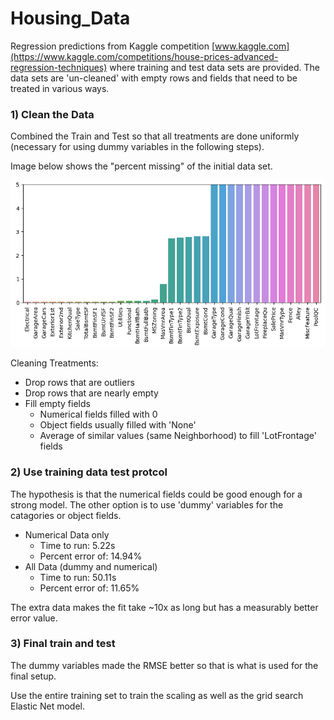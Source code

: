 # Housing_Data
Regression predictions from Kaggle competition [www.kaggle.com](https://www.kaggle.com/competitions/house-prices-advanced-regression-techniques) where training and test data sets are provided.
The data sets are 'un-cleaned' with empty rows and fields that need to be treated in various ways.

### 1) Clean the Data
Combined the Train and Test so that all treatments are done uniformly (necessary for using dummy variables in the following steps).

Image below shows the "percent missing" of the initial data set.

<img src="./Images/PercentMissingData.png" width="800"/>

Cleaning Treatments:
* Drop rows that are outliers
* Drop rows that are nearly empty
* Fill empty fields
  * Numerical fields filled with 0
  * Object fields usually filled with 'None'
  * Average of similar values (same Neighborhood) to fill 'LotFrontage' fields
 
### 2) Use training data test protcol
The hypothesis is that the numerical fields could be good enough for a strong model. The other option is to use 'dummy' variables for the catagories or object fields.

* Numerical Data only
  * Time to run: 5.22s
  * Percent error of: 14.94%
* All Data (dummy and numerical)
  * Time to run: 50.11s
  * Percent error of: 11.65%

The extra data makes the fit take ~10x as long but has a measurably better error value.

### 3) Final train and test
The dummy variables made the RMSE better so that is what is used for the final setup.

Use the entire training set to train the scaling as well as the grid search Elastic Net model.

 
